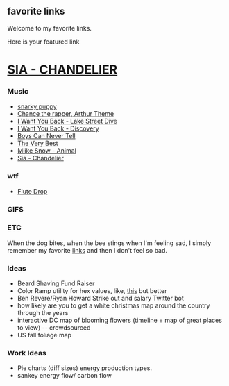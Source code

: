 ## favorite links

Welcome to my favorite links. 

Here is your featured link

# [SIA - CHANDELIER](https://www.youtube.com/watch?v=2vjPBrBU-TM&index=4&list=RDDKL4X0PZz7M)

### Music
- [snarky puppy](https://soundcloud.com/paulmaaswinkel/binky-snarky-puppy-vocal-cover)
- [Chance the rapper, Arthur Theme](http://www.slate.com/blogs/browbeat/2014/05/30/chance_the_rapper_covers_arthur_theme_song_from_the_pbs_series_video.html)
- [I Want You Back - Lake Street Dive](http://www.youtube.com/watch?v=6EPwRdVg5Ug)
- [I Want You Back - Discovery](https://www.youtube.com/watch?v=znb5zgfDP7g)
- [Boys Can Never Tell](http://www.youtube.com/watch?v=b-aqQCcWEDM)
- [The Very Best](http://www.youtube.com/watch?v=OcC3Z3ynwMg&list=RDOcC3Z3ynwMg#t=1)
- [Miike Snow - Animal](http://www.youtube.com/watch?v=niKT-kJfUz4)
- [Sia - Chandelier](https://www.youtube.com/watch?v=2vjPBrBU-TM&index=4&list=RDDKL4X0PZz7M)

### wtf
- [Flute Drop](https://soundcloud.com/d-j-detweiler/miley-cyrus?in=d-j-detweiler/sets/flutedrop-bangers)


### GIFS


### ETC

When the dog bites, when the bee stings when I'm feeling sad, I simply remember my favorite [links](http://www.omfgdogs.com) and then I don't feel so bad.

### Ideas
- Beard Shaving Fund Raiser
- Color Ramp utility for hex values, like, [this](http://www.zonums.com/online/color_ramp/) but better
- Ben Revere/Ryan Howard Strike out and salary Twitter bot
- how likely are you to get a white christmas map around the country through the years
- interactive DC map of blooming flowers (timeline + map of great places to view) -- crowdsourced
- US fall foliage map

### Work Ideas
- Pie charts (diff sizes) energy production types.
- sankey energy flow/ carbon flow
